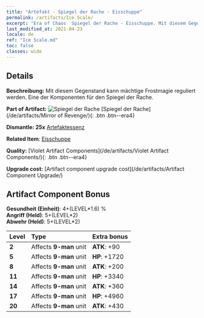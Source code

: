 ```yaml
---
title: "Artefakt - Spiegel der Rache - Eisschuppe"
permalink: /artifacts/Ice Scale/
excerpt: "Era of Chaos  Spiegel der Rache - Eisschuppe. Mit diesem Gegenstand kann mächtige Frostmagie reguliert werden. Eine der Komponenten für den Spiegel der Rache."
last_modified_at: 2021-04-23
locale: de
ref: "Ice Scale.md"
toc: false
classes: wide
---
```




## Details

 **Beschreibung:** Mit diesem Gegenstand kann mächtige Frostmagie reguliert werden. Eine der Komponenten für den Spiegel der Rache.

 **Part of Artifact:** ![Spiegel der Rache](/images/t/icon_artifact_35.png) [Spiegel der Rache](/de/artifacts/Mirror of Revenge/){: .btn .btn--era4}

 **Dismantle: 25x** [Artefaktessenz](/ItemsDE/con_905/)

 **Related Item**: [Eisschuppe](/ItemsDE/art_141/)

 **Quality:** [Violet Artifact Components](/de/artifacts/Violet Artifact Components/){: .btn .btn--era4}

 **Upgrade cost:** [Artifact component upgrade cost](/de/artifacts/Artifact Component Upgrade/)

## Artifact Component Bonus

  **Gesundheit (Einheit)**: 4+(LEVEL\*1.6) %<br/>**Angriff (Held)**: 5+(LEVEL\*2)<br/>**Abwehr (Held)**: 5+(LEVEL\*2)

  |  Level  | Type |    Extra bonus  | 
  |:--------|:-----|:----------------| 
  | **2** | Affects **9-man** unit | **ATK**: +90 | 
  | **5** | Affects **9-man** unit | **HP**: +1720 | 
  | **8** | Affects **9-man** unit | **ATK**: +200 | 
  | **11** | Affects **9-man** unit | **HP**: +3340 | 
  | **14** | Affects **9-man** unit | **ATK**: +360 | 
  | **17** | Affects **9-man** unit | **HP**: +4960 | 
  | **20** | Affects **9-man** unit | **ATK**: +430 | 
